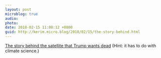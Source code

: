 ```yaml
---
layout: post
microblog: true
audio: 
photo: 
date: 2018-02-15 11:08:12 +0800
guid: http://kerim.micro.blog/2018/02/15/the-story-behind.html
---
```

[The story behind the satellite that Trump wants dead](https://arstechnica.com/?p=1259541) (Hint: it has to do with climate science.)

